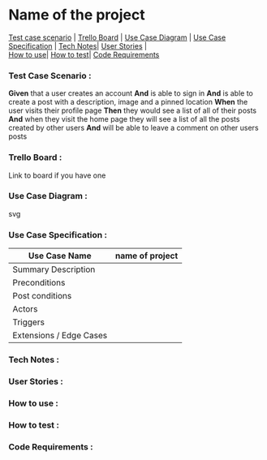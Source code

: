 # </a>Name of the project

[Test case scenario](#test) |
[Trello Board](#trello) |
[Use Case Diagram](#diag) |
[Use Case Specification](#spec) |
[Tech Notes](#technotes)|
[User Stories](#stories) |  
[How to use](#howto)|
[How to test](#test)|
[Code Requirements](#reqs) <br>

### <a name="test"></a>Test Case Scenario :

**Given** that a user creates an account
**And** is able to sign in
**And** is able to create a post with a description, image and a pinned location
**When** the user visits their profile page
**Then** they would see a list of all of their posts
**And** when they visit the home page they will see a list of all the posts created by other users
**And** will be able to leave a comment on other users posts


### <a name="trello"></a>Trello Board :

Link to board if you have one


### <a name="diag"></a>Use Case Diagram :

svg



### <a name="spec"/></a>Use Case Specification :

| Use Case Name  | name of project |
| --- | --- |
| Summary Description |  |
| Preconditions |  |
| Post conditions |  |
| Actors          |  |
| Triggers        |  |
| Extensions / Edge Cases|  |  


### <a name="technotes"></a>Tech Notes :


### <a name="stories"></a>User Stories :

### <a name="howto"></a>How to use :

### <a name="test"></a>How to test :

### <a name="reqs"></a>Code Requirements :
